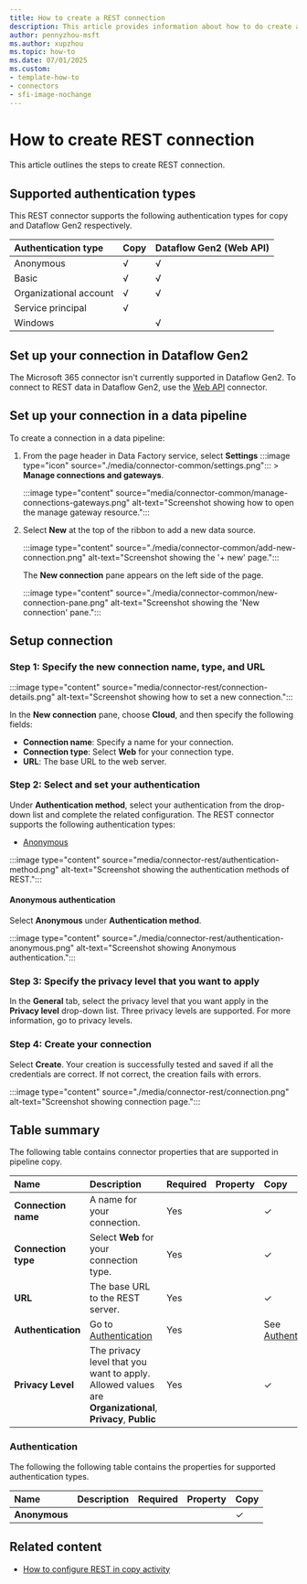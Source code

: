 ```yaml
---
title: How to create a REST connection
description: This article provides information about how to do create a REST connection in Microsoft Fabric.
author: pennyzhou-msft
ms.author: xupzhou
ms.topic: how-to
ms.date: 07/01/2025
ms.custom:
- template-how-to
- connectors
- sfi-image-nochange
---
```


# How to create REST connection

This article outlines the steps to create REST connection.

## Supported authentication types

This REST connector supports the following authentication types for copy and Dataflow Gen2 respectively.  

|Authentication type |Copy |Dataflow Gen2 (Web API) |
|:---|:---|:---|
|Anonymous| √| √|
|Basic| √| √|
|Organizational account| √| √|
|Service principal| √| |
|Windows| | √|

## Set up your connection in Dataflow Gen2

The Microsoft 365 connector isn't currently supported in Dataflow Gen2. To connect to REST data in Dataflow Gen2, use the [Web API](/power-query/connectors/web/web) connector.

## Set up your connection in a data pipeline

To create a connection in a data pipeline:

1. From the page header in Data Factory service, select **Settings** :::image type="icon" source="./media/connector-common/settings.png"::: > **Manage connections and gateways**.

   :::image type="content" source="media/connector-common/manage-connections-gateways.png" alt-text="Screenshot showing how to open the manage gateway resource.":::

2. Select **New** at the top of the ribbon to add a new data source.

    :::image type="content" source="./media/connector-common/add-new-connection.png" alt-text="Screenshot showing the '+ new' page.":::

    The **New connection** pane appears on the left side of the page.

    :::image type="content" source="./media/connector-common/new-connection-pane.png" alt-text="Screenshot showing the 'New connection' pane.":::

## Setup connection

### Step 1: Specify the new connection name, type, and URL

   :::image type="content" source="media/connector-rest/connection-details.png" alt-text="Screenshot showing how to set a new connection.":::

In the **New connection** pane, choose **Cloud**, and then specify the following fields:

- **Connection name**: Specify a name for your connection.
- **Connection type**: Select **Web** for your connection type.
- **URL**: The base URL to the web server.

### Step 2:  Select and set your authentication

Under **Authentication method**, select your authentication from the drop-down list and complete the related configuration. The REST connector supports the following authentication types:

- [Anonymous](#anonymous-authentication)

:::image type="content" source="media/connector-rest/authentication-method.png" alt-text="Screenshot showing the authentication methods of REST.":::

#### Anonymous authentication

Select **Anonymous** under **Authentication method**.

:::image type="content" source="./media/connector-rest/authentication-anonymous.png" alt-text="Screenshot showing Anonymous authentication.":::

### Step 3: Specify the privacy level that you want to apply

In the **General** tab, select the privacy level that you want apply in the **Privacy level** drop-down list. Three privacy levels are supported. For more information, go to privacy levels.

### Step 4: Create your connection

Select **Create**. Your creation is successfully tested and saved if all the credentials are correct. If not correct, the creation fails with errors.

:::image type="content" source="./media/connector-rest/connection.png" alt-text="Screenshot showing connection page.":::

## Table summary

The following table contains connector properties that are supported in pipeline copy.

|Name|Description|Required|Property|Copy|
|:---|:---|:---|:---|:---|
|**Connection name**|A name for your connection.|Yes||✓|
|**Connection type**|Select **Web** for your connection type.|Yes||✓|
|**URL**|The base URL to the REST server.|Yes||✓|
|**Authentication**|Go to [Authentication](#authentication) |Yes||See [Authentication](#authentication)|
|**Privacy Level**|The privacy level that you want to apply. Allowed values are **Organizational**, **Privacy**, **Public**|Yes||✓|

### Authentication

The following the following table contains the properties for supported authentication types.

|Name|Description|Required|Property|Copy|
|:---|:---|:---|:---|:---|
|**Anonymous**||||✓|

## Related content

- [How to configure REST in copy activity](connector-rest-copy-activity.md)
